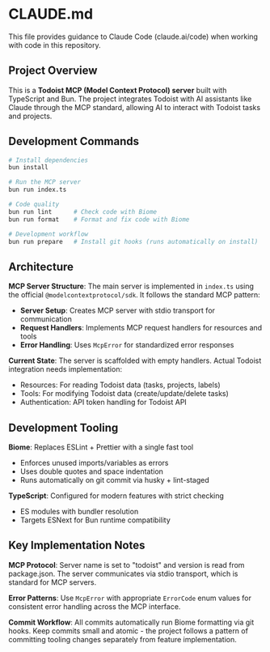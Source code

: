 # CLAUDE.md

This file provides guidance to Claude Code (claude.ai/code) when working with code in this repository.

## Project Overview

This is a **Todoist MCP (Model Context Protocol) server** built with TypeScript and Bun. The project integrates Todoist with AI assistants like Claude through the MCP standard, allowing AI to interact with Todoist tasks and projects.

## Development Commands

```bash
# Install dependencies
bun install

# Run the MCP server
bun run index.ts

# Code quality
bun run lint      # Check code with Biome
bun run format    # Format and fix code with Biome

# Development workflow
bun run prepare   # Install git hooks (runs automatically on install)
```

## Architecture

**MCP Server Structure**: The main server is implemented in `index.ts` using the official `@modelcontextprotocol/sdk`. It follows the standard MCP pattern:

- **Server Setup**: Creates MCP server with stdio transport for communication
- **Request Handlers**: Implements MCP request handlers for resources and tools
- **Error Handling**: Uses `McpError` for standardized error responses

**Current State**: The server is scaffolded with empty handlers. Actual Todoist integration needs implementation:
- Resources: For reading Todoist data (tasks, projects, labels)
- Tools: For modifying Todoist data (create/update/delete tasks)
- Authentication: API token handling for Todoist API

## Development Tooling

**Biome**: Replaces ESLint + Prettier with a single fast tool
- Enforces unused imports/variables as errors
- Uses double quotes and space indentation
- Runs automatically on git commit via husky + lint-staged

**TypeScript**: Configured for modern features with strict checking
- ES modules with bundler resolution
- Targets ESNext for Bun runtime compatibility

## Key Implementation Notes

**MCP Protocol**: Server name is set to "todoist" and version is read from package.json. The server communicates via stdio transport, which is standard for MCP servers.

**Error Patterns**: Use `McpError` with appropriate `ErrorCode` enum values for consistent error handling across the MCP interface.

**Commit Workflow**: All commits automatically run Biome formatting via git hooks. Keep commits small and atomic - the project follows a pattern of committing tooling changes separately from feature implementation.